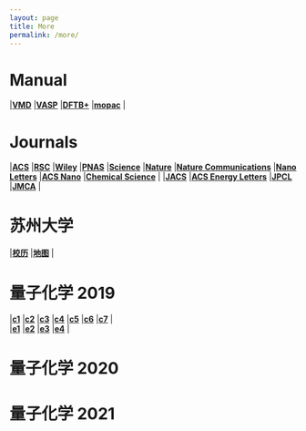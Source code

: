 ```yaml
---
layout: page
title: More
permalink: /more/
---
```


# **Manual**
|[**VMD**](http://www.ks.uiuc.edu/Research/vmd/current/ug/)
|[**VASP**](http://cms.mpi.univie.ac.at/vasp/vasp/vasp.html)
|[**DFTB+**](https://www.dftbplus.org/documentation/)
|[**mopac**](http://openmopac.net/manual/)
|  
# **Journals**
|[**ACS**](https://acs.manuscriptcentral.com/acs)
|[**RSC**](https://mc.manuscriptcentral.com/rsc)
|[**Wiley**](http://www.editorialmanager.com/anie/default.aspx)
|[**PNAS**](https://www.pnascentral.org/cgi-bin/main.plex)
|[**Science**](https://cts.sciencemag.org/scc/login.html;jsessionid=46E64D41CACA096CC503DD3274EE02DF)
|[**Nature**](http://mts-nature.nature.com/cgi-bin/main.plex)
|[**Nature Communications**](http://mts-ncomms.nature.com/cgi-bin/main.plex)
|[**Nano Letters**](https://pubs.acs.org/journal/nalefd)
|[**ACS Nano**](https://pubs.acs.org/toc/ancac3/0/0)
|[**Chemical Science**](http://www.rsc.org/journals-books-databases/about-journals/chemical-science/)
|
|[**JACS**](https://pubs.acs.org/journal/jacsat)
|[**ACS Energy Letters**](https://pubs.acs.org/journal/aelccp)
|[**JPCL**](https://pubs.acs.org/journal/jpclcd)
|[**JMCA**](http://www.rsc.org/journals-books-databases/about-journals/journal-of-materials-chemistry-a/)
|
# **苏州大学**
|[**校历**](http://www.suda.edu.cn/commonality_service/univ_calander.jsp)
|[**地图**](http://map.suda.edu.cn/Projects/SZDX/WebSite/Index.aspx)
|  

# **量子化学 2019**
|[**c1**](https://tcheng-suda.github.io/downloads/chap0.pdf)
|[**c2**](https://tcheng-suda.github.io/downloads/chap1.pdf)
|[**c3**](https://tcheng-suda.github.io/downloads/chap2.pdf)
|[**c4**](https://tcheng-suda.github.io/downloads/chap3.pdf)
|[**c5**](https://tcheng-suda.github.io/downloads/chap5.pdf)
|[**c6**](https://tcheng-suda.github.io/downloads/chap8.pdf)
|[**c7**](https://tcheng-suda.github.io/downloads/c08.pdf)
|  
|[**e1**](https://tcheng-suda.github.io/downloads/e1.pptx)
|[**e2**](https://tcheng-suda.github.io/downloads/e2.pptx)
|[**e3**](https://tcheng-suda.github.io/downloads/e3.pptx)
|[**e4**](https://tcheng-suda.github.io/downloads/e4.pptx)
|  

# **量子化学 2020**

# **量子化学 2021**

